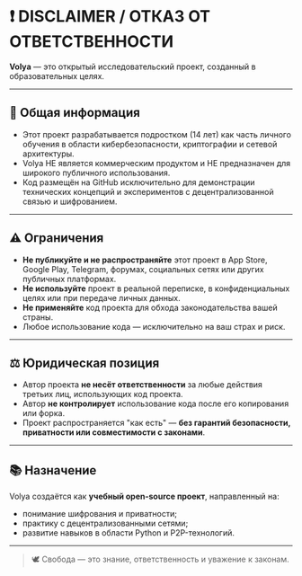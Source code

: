 # ❗ DISCLAIMER / ОТКАЗ ОТ ОТВЕТСТВЕННОСТИ

**Volya** — это открытый исследовательский проект, созданный в образовательных целях.

---

## 📌 Общая информация

- Этот проект разрабатывается подростком (14 лет) как часть личного обучения в области кибербезопасности, криптографии и сетевой архитектуры.
- Volya НЕ является коммерческим продуктом и НЕ предназначен для широкого публичного использования.
- Код размещён на GitHub исключительно для демонстрации технических концепций и экспериментов с децентрализованной связью и шифрованием.

---

## ⚠️ Ограничения

- **Не публикуйте и не распространяйте** этот проект в App Store, Google Play, Telegram, форумах, социальных сетях или других публичных платформах.
- **Не используйте** проект в реальной переписке, в конфиденциальных целях или при передаче личных данных.
- **Не применяйте** код проекта для обхода законодательства вашей страны.
- Любое использование кода — исключительно на ваш страх и риск.

---

## ⚖️ Юридическая позиция

- Автор проекта **не несёт ответственности** за любые действия третьих лиц, использующих код проекта.
- Автор **не контролирует** использование кода после его копирования или форка.
- Проект распространяется "как есть" — **без гарантий безопасности, приватности или совместимости с законами**.

---

## 📚 Назначение

Volya создаётся как **учебный open-source проект**, направленный на:

- понимание шифрования и приватности;
- практику с децентрализованными сетями;
- развитие навыков в области Python и P2P-технологий.

---

> 🕊️ Свобода — это знание, ответственность и уважение к законам.
